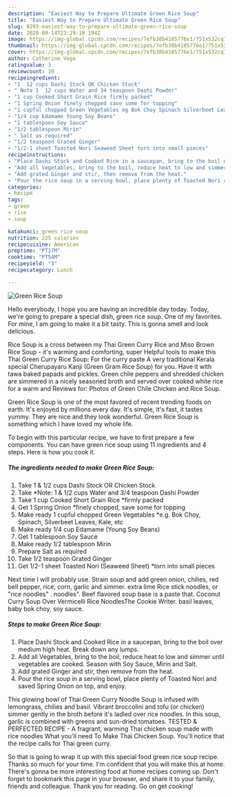 ```yaml
---
description: "Easiest Way to Prepare Ultimate Green Rice Soup"
title: "Easiest Way to Prepare Ultimate Green Rice Soup"
slug: 8293-easiest-way-to-prepare-ultimate-green-rice-soup
date: 2020-09-14T23:29:10.194Z
image: https://img-global.cpcdn.com/recipes/7efb38b4185776e1/751x532cq70/green-rice-soup-recipe-main-photo.jpg
thumbnail: https://img-global.cpcdn.com/recipes/7efb38b4185776e1/751x532cq70/green-rice-soup-recipe-main-photo.jpg
cover: https://img-global.cpcdn.com/recipes/7efb38b4185776e1/751x532cq70/green-rice-soup-recipe-main-photo.jpg
author: Catherine Vega
ratingvalue: 3
reviewcount: 10
recipeingredient:
- "1  12 cups Dashi Stock OR Chicken Stock"
- " Note 1  12 cups Water and 34 teaspoon Dashi Powder"
- "1 cup Cooked Short Grain Rice firmly packed"
- "1 Spring Onion finely chopped save some for topping"
- "1 cupful chopped Green Vegetables eg Bok Choy Spinach Silverbeet Leaves Kale etc"
- "1/4 cup Edamame Young Soy Beans"
- "1 tablespoon Soy Sauce"
- "1/2 tablespoon Mirin"
- " Salt as required"
- "1/2 teaspoon Grated Ginger"
- "1/2-1 sheet Toasted Nori Seaweed Sheet torn into small pieces"
recipeinstructions:
- "Place Dashi Stock and Cooked Rice in a saucepan, bring to the boil over medium high heat. Break down any lumps."
- "Add all Vegetables, bring to the boil, reduce heat to low and simmer until vegetables are cooked. Season with Soy Sauce, Mirin and Salt."
- "Add grated Ginger and stir, then remove from the heat."
- "Pour the rice soup in a serving bowl, place plenty of Toasted Nori and saved Spring Onion on top, and enjoy."
categories:
- Recipe
tags:
- green
- rice
- soup

katakunci: green rice soup 
nutrition: 225 calories
recipecuisine: American
preptime: "PT17M"
cooktime: "PT54M"
recipeyield: "3"
recipecategory: Lunch

---
```



![Green Rice Soup](https://img-global.cpcdn.com/recipes/7efb38b4185776e1/751x532cq70/green-rice-soup-recipe-main-photo.jpg)

Hello everybody, I hope you are having an incredible day today. Today, we're going to prepare a special dish, green rice soup. One of my favorites. For mine, I am going to make it a bit tasty. This is gonna smell and look delicious.

Rice Soup is a cross between my Thai Green Curry Rice and Miso Brown Rice Soup - it&#39;s warming and comforting, super Helpful tools to make this Thai Green Curry Rice Soup: For the curry paste A very traditional Kerala special Cherupayaru Kanji (Green Gram Rice Soup) for you. Have it with tawa baked papads and pickles. Green chile peppers and shredded chicken are simmered in a nicely seasoned broth and served over cooked white rice for a warm and Reviews for: Photos of Green Chile Chicken and Rice Soup.

Green Rice Soup is one of the most favored of recent trending foods on earth. It's enjoyed by millions every day. It's simple, it's fast, it tastes yummy. They are nice and they look wonderful. Green Rice Soup is something which I have loved my whole life.


To begin with this particular recipe, we have to first prepare a few components. You can have green rice soup using 11 ingredients and 4 steps. Here is how you cook it.

<!--inarticleads1-->

##### The ingredients needed to make Green Rice Soup:

1. Take 1 &amp; 1/2 cups Dashi Stock OR Chicken Stock
1. Take  *Note: 1 &amp; 1/2 cups Water and 3/4 teaspoon Dashi Powder
1. Take 1 cup Cooked Short Grain Rice *firmly packed
1. Get 1 Spring Onion *finely chopped, save some for topping
1. Make ready 1 cupful chopped Green Vegetables *e.g. Bok Choy, Spinach, Silverbeet Leaves, Kale, etc
1. Make ready 1/4 cup Edamame (Young Soy Beans)
1. Get 1 tablespoon Soy Sauce
1. Make ready 1/2 tablespoon Mirin
1. Prepare  Salt as required
1. Take 1/2 teaspoon Grated Ginger
1. Get 1/2-1 sheet Toasted Nori (Seaweed Sheet) *torn into small pieces


Next time I will probably use. Strain soup and add green onion, chilies, red bell pepper, rice, corn, garlic and simmer. extra lime Rice stick noodles, or &#34;rice noodles&#34; . noodles&#34;. Beef flavored soup base is a paste that. Coconut Curry Soup Over Vermicelli Rice NoodlesThe Cookie Writer. basil leaves, baby bok choy, soy sauce. 

<!--inarticleads2-->

##### Steps to make Green Rice Soup:

1. Place Dashi Stock and Cooked Rice in a saucepan, bring to the boil over medium high heat. Break down any lumps.
1. Add all Vegetables, bring to the boil, reduce heat to low and simmer until vegetables are cooked. Season with Soy Sauce, Mirin and Salt.
1. Add grated Ginger and stir, then remove from the heat.
1. Pour the rice soup in a serving bowl, place plenty of Toasted Nori and saved Spring Onion on top, and enjoy.


This glowing bowl of Thai Green Curry Noodle Soup is infused with lemongrass, chilies and basil. Vibrant broccolini and tofu (or chicken) simmer gently in the broth before it&#39;s ladled over rice noodles. In this soup, garlic is combined with greens and sun-dried tomatoes. TESTED &amp; PERFECTED RECIPE - A fragrant, warming Thai chicken soup made with rice noodles What you&#39;ll need To Make Thai Chicken Soup. You&#39;ll notice that the recipe calls for Thai green curry. 

So that is going to wrap it up with this special food green rice soup recipe. Thanks so much for your time. I'm confident that you will make this at home. There's gonna be more interesting food at home recipes coming up. Don't forget to bookmark this page in your browser, and share it to your family, friends and colleague. Thank you for reading. Go on get cooking!
